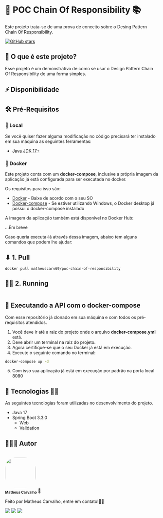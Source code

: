 # 🚀 POC Chain Of Responsibility 📚

Este projeto trata-se de uma prova de conceito sobre o Desing Pattern Chain Of Responsibility.

[![GitHub stars](https://img.shields.io/github/stars/matheuscarv69/poc-chain-of-responsibility?color=7159)](https://github.com/matheuscarv69/poc-chain-of-responsibility/stargazers)

## 🤔 O que é este projeto?
Esse projeto é um demonstrativo de como se usar o Design Pattern Chain Of Responsibility de uma forma simples.

## ⚡ Disponibilidade


## 🛠 Pré-Requisitos
### 📍 Local

Se você quiser fazer alguma modificação no código precisará ter instalado em sua máquina as seguintes ferramentas:

- [Java JDK 17+](https://www.oracle.com/br/java/technologies/javase-jdk17-downloads.html)

### 🐳 Docker

Este projeto conta com um **docker-compose**, inclusive a própria imagem da aplicação já está configurada para ser
executada no docker.

Os requisitos para isso são:

- [Docker](https://www.docker.com/products/docker-desktop) - Baixe de acordo com o seu SO
- [Docker-compose](https://docs.docker.com/compose/install/) - Se estiver utilizando Windows, o Docker desktop já possui o docker-compose instalado

A imagem da aplicação também está disponível no Docker Hub:

...Em breve

Caso queria executa-lá através dessa imagem, abaixo tem alguns comandos que podem lhe ajudar:

## ⬇ 1. Pull

```shell
docker pull matheuscarv69/poc-chain-of-responsibility
```
## 🏃‍♂️ 2. Running

```shell
```

## 🎲 Executando a API com o docker-compose
Com esse repositório já clonado em sua máquina e com todos os pré-requisitos atendidos.

1. Você deve ir até a raiz do projeto onde o arquivo **docker-compose.yml** está.
2. Deve abrir um terminal na raiz do projeto.
3. Agora certifique-se que o seu Docker já está em execução.
4. Execute o seguinte comando no terminal:

```bash
docker-compose up -d
```

5. Com isso sua aplicação já está em execução por padrão na porta local 8080

[//]: # (## 📝Fazendo requisições - Insomnia)

[//]: # ()
[//]: # (Esse aplicação têm um workspace com todas as requisições disponíveis configurado no aplicativo **Insomnia**, clicando no botão abaixo você pode)

[//]: # (baixar o workspace de requests utilizados nesse projeto.)

[//]: # (<br/>)

[//]: # (<br/>)

[//]: # ()
[//]: # ([![Run in Insomnia}]&#40;https://insomnia.rest/images/run.svg&#41;]&#40;https://insomnia.rest/run/?label=api-spring-grapqhl&uri=https%3A%2F%2Fgist.githubusercontent.com%2Fmatheuscarv69%2Fdd13fc73f1e421e4317e1e600a7227ac%2Fraw%2Ff642240c237a35f1170a190f3831abc891eb4fa4%2Fapi-spring-graphql%252520-%252520requests&#41;)

## 🚀 Tecnologias 👩‍🚀

As seguintes tecnologias foram utilizadas no desenvolvimento do projeto.

- Java 17
- Spring Boot 3.3.0
    - Web
    - Validation

[//]: # (## 🚀 GraphQL 👩‍🚀)

[//]: # ()
[//]: # (O [GraphQL]&#40;https://graphql.org/learn/&#41; é uma linguagem de consulta e ambiente de execução voltada a servidores para as APIs cuja prioridade é fornecer exatamente os dados que os clientes solictam e nada mais em apenas uma única chamada.)

[//]: # ()
[//]: # (O GraphQL foi desenvolvido para tornar as APIs mais rápidas, flexíveis e intuitivas para os desenvolvedores. Atua como uma alternativa à arquitetura REST e ainda disponibiliza ambientes de desenvolvimento integrados como o GraphiQL e o Playground, em ambos é possível executar chamadas, verificar métodos, tipos e muitos mais, atua praticamente como uma documentação da API.)

## 👨🏻‍💻 Autor

<br>
<a href="https://github.com/matheuscarv69">
 <img style="border-radius: 35%;" src="https://avatars1.githubusercontent.com/u/55814214?s=460&u=ffb1e928527a55f53df6e0d323c2fd7ba92fe0c3&v=4" width="100px;" alt=""/>
 <br />
 <sub><b>Matheus Carvalho</b></sub></a> <a href="https://github.com/matheuscarv69" title="Matheus Carvalho">🚀</a>

Feito por Matheus Carvalho, entre em contato!✌🏻
 <p align="left">
    <a href="mailto:matheus9126@gmail.com" alt="Gmail" target="_blank">
      <img src="https://img.shields.io/badge/Gmail-D14836?style=for-the-badge&logo=gmail&logoColor=white&link=mailto:matheus9126@gmail.com"/></a>
    <a href="https://www.linkedin.com/in/matheus-carvalho69/" alt="Linkedin" target="_blank">
        <img src="https://img.shields.io/badge/LinkedIn-0077B5?style=for-the-badge&logo=linkedin&logoColor=white&link=https://www.linkedin.com/in/matheus-carvalho69/"/></a>  
    <a href="https://www.instagram.com/_mmcarvalho/" alt="Instagram" target="_blank">
      <img src="https://img.shields.io/badge/Instagram-E4405F?style=for-the-badge&logo=instagram&logoColor=white&link=https://www.instagram.com/_mmcarvalho/"/></a>  
  </p>

